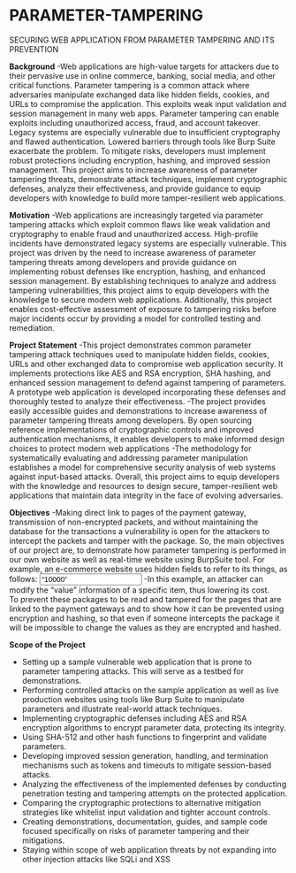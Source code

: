 # PARAMETER-TAMPERING
SECURING WEB APPLICATION FROM PARAMETER TAMPERING AND ITS PREVENTION


**Background**
-Web applications are high-value targets for attackers due to their pervasive use in online commerce, banking, social media, and other critical functions. Parameter tampering is a common attack where adversaries manipulate exchanged data like hidden fields, cookies, and URLs to compromise the application. This exploits weak input validation and session management in many web apps. Parameter tampering can enable exploits including unauthorized access, fraud, and account takeover. Legacy systems are especially vulnerable due to insufficient cryptography and flawed authentication. Lowered barriers through tools like Burp Suite exacerbate the problem. To mitigate risks, developers must implement robust protections including encryption, hashing, and improved session management. This project aims to increase awareness of parameter tampering threats, demonstrate attack techniques, implement cryptographic defenses, analyze their effectiveness, and provide guidance to equip developers with knowledge to build more tamper-resilient web applications.

**Motivation**
-Web applications are increasingly targeted via parameter tampering attacks which exploit common flaws like weak validation and cryptography to enable fraud and unauthorized access. High-profile incidents have demonstrated legacy systems are especially vulnerable. This project was driven by the need to increase awareness of parameter tampering threats among developers and provide guidance on implementing robust defenses like encryption, hashing, and enhanced session management. By establishing techniques to analyze and address tampering vulnerabilities, this project aims to equip developers with the knowledge to secure modern web applications. Additionally, this project enables cost-effective assessment of exposure to tampering risks before major incidents occur by providing a model for controlled testing and remediation.

**Project Statement**
-This project demonstrates common parameter tampering attack techniques used to manipulate hidden fields, cookies, URLs and other exchanged data to compromise web application security. It implements protections like AES and RSA encryption, SHA hashing, and enhanced session management to defend against tampering of parameters. A prototype web application is developed incorporating these defenses and thoroughly tested to analyze their effectiveness.
-The project provides easily accessible guides and demonstrations to increase awareness of parameter tampering threats among developers. By open sourcing reference implementations of cryptographic controls and improved authentication mechanisms, it enables developers to make informed design choices to protect modern web applications
-The methodology for systematically evaluating and addressing parameter manipulation establishes a model for comprehensive security analysis of web systems against input-based attacks. Overall, this project aims to equip developers with the knowledge and resources to design secure, tamper-resilient web applications that maintain data integrity in the face of evolving adversaries.

**Objectives**
-Making direct link to pages of the payment gateway, transmission of non-encrypted packets, and without maintaining the database for the transactions a vulnerability is open for the attackers to intercept the packets and tamper with the package. So, the main objectives of our project are, to demonstrate how parameter tampering is performed in our own website as well as real-time website using BurpSuite tool. For example, an e-commerce website uses hidden fields to refer to its things, as follows: 
<input type= “hidden” id= “148” name= “price” value= “10000”>
-In this example, an attacker can modify the “value” information of a specific item, thus lowering its cost.  
To prevent these packages to be read and tampered for the pages that are linked to the payment gateways and to show how it can be prevented using encryption and hashing, so that even if someone intercepts the package it will be impossible to change the values as they are encrypted and hashed.

**Scope of the Project**
-	Setting up a sample vulnerable web application that is prone to parameter tampering attacks. This will serve as a testbed for demonstrations.
-	Performing controlled attacks on the sample application as well as live production websites using tools like Burp Suite to manipulate parameters and illustrate real-world attack techniques.
-	Implementing cryptographic defenses including AES and RSA encryption algorithms to encrypt parameter data, protecting its integrity.
-	Using SHA-512 and other hash functions to fingerprint and validate parameters.
-	Developing improved session generation, handling, and termination mechanisms such as tokens and timeouts to mitigate session-based attacks.
-	Analyzing the effectiveness of the implemented defenses by conducting penetration testing and tampering attempts on the protected application.
-	Comparing the cryptographic protections to alternative mitigation strategies like whitelist input validation and tighter account controls.
-	Creating demonstrations, documentation, guides, and sample code focused specifically on risks of parameter tampering and their mitigations.
-	Staying within scope of web application threats by not expanding into other injection attacks like SQLi and XSS

